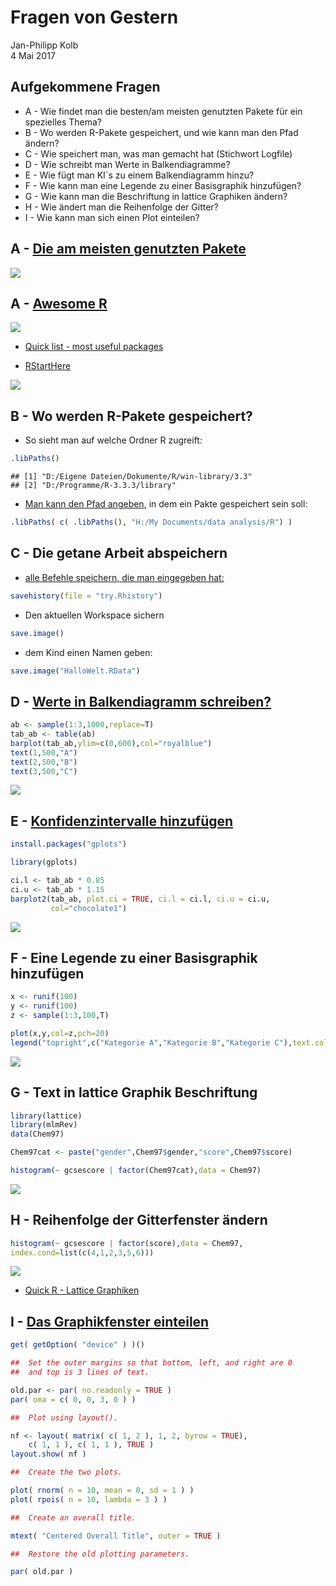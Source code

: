 # Fragen von Gestern
Jan-Philipp Kolb  
4 Mai 2017  



## Aufgekommene Fragen

- A - Wie findet man die besten/am meisten genutzten Pakete für ein spezielles Thema?
- B - Wo werden R-Pakete gespeichert, und wie kann man den Pfad ändern?
- C - Wie speichert man, was man gemacht hat (Stichwort Logfile)
- D - Wie schreibt man Werte in Balkendiagramme? 
- E - Wie fügt man KI`s zu einem Balkendiagramm hinzu?
- F - Wie kann man eine Legende zu einer Basisgraphik hinzufügen?
- G - Wie kann man die Beschriftung in lattice Graphiken ändern?
- H - Wie ändert man die Reihenfolge der Gitter?
- I - Wie kann man sich einen Plot einteilen?

## A - [Die am meisten genutzten Pakete](http://www.kdnuggets.com/2015/06/top-20-r-packages.html)

![](http://www.kdnuggets.com/wp-content/uploads/top-20-r-packages-downloads.jpg)


## A - [Awesome R](https://awesome-r.com/)

![](figure/AwesomeR.PNG)


- [Quick list - most useful packages](https://support.rstudio.com/hc/en-us/articles/201057987-Quick-list-of-useful-R-packages)

- [RStartHere](https://github.com/rstudio/RStartHere)

![](https://github.com/rstudio/RStartHere/raw/master/data-science.png)

## B - Wo werden R-Pakete gespeichert?

- So sieht man auf welche Ordner R zugreift:


```r
.libPaths() 
```

```
## [1] "D:/Eigene Dateien/Dokumente/R/win-library/3.3"
## [2] "D:/Programme/R-3.3.3/library"
```

- [Man kann den Pfad angeben](http://usi4biz.com/2016/01/21/changing-r-library-path/), in dem ein Pakte gespeichert sein soll:


```r
.libPaths( c( .libPaths(), "H:/My Documents/data analysis/R") )  
```

## C - Die getane Arbeit abspeichern

- [alle Befehle speichern, die man eingegeben hat:](https://stat.ethz.ch/R-manual/R-devel/library/utils/html/savehistory.html)


```r
savehistory(file = "try.Rhistory")
```

- Den aktuellen Workspace sichern


```r
save.image()
```

- dem Kind einen Namen geben:


```r
save.image("HalloWelt.RData")
```

## D - [Werte in Balkendiagramm schreiben?](https://stats.stackexchange.com/questions/3879/how-to-put-values-over-bars-in-barplot-in-r)


```r
ab <- sample(1:3,1000,replace=T)
tab_ab <- table(ab)
barplot(tab_ab,ylim=c(0,600),col="royalblue")
text(1,500,"A")
text(2,500,"B")
text(3,500,"C")
```

![](FragenAntworten_files/figure-slidy/unnamed-chunk-7-1.png)<!-- -->

## E - [Konfidenzintervalle hinzufügen](http://stats.idre.ucla.edu/r/faq/how-can-i-add-features-or-dimensions-to-my-bar-plot/) 


```r
install.packages("gplots")
```



```r
library(gplots)
```


```r
ci.l <- tab_ab * 0.85
ci.u <- tab_ab * 1.15
barplot2(tab_ab, plot.ci = TRUE, ci.l = ci.l, ci.u = ci.u,
         col="chocolate1")
```

![](FragenAntworten_files/figure-slidy/unnamed-chunk-10-1.png)<!-- -->

## F - Eine Legende zu einer Basisgraphik hinzufügen


```r
x <- runif(100)
y <- runif(100)
z <- sample(1:3,100,T)
```


```r
plot(x,y,col=z,pch=20)
legend("topright",c("Kategorie A","Kategorie B","Kategorie C"),text.col = 1:3)
```

![](FragenAntworten_files/figure-slidy/unnamed-chunk-12-1.png)<!-- -->

## G - Text in lattice Graphik Beschriftung


```r
library(lattice)
library(mlmRev)
data(Chem97)

Chem97cat <- paste("gender",Chem97$gender,"score",Chem97$score)

histogram(~ gcsescore | factor(Chem97cat),data = Chem97)
```

![](FragenAntworten_files/figure-slidy/unnamed-chunk-13-1.png)<!-- -->

## H - Reihenfolge der Gitterfenster ändern


```r
histogram(~ gcsescore | factor(score),data = Chem97,
index.cond=list(c(4,1,2,3,5,6)))
```

![](FragenAntworten_files/figure-slidy/unnamed-chunk-14-1.png)<!-- -->

- [Quick R - Lattice Graphiken](http://www.statmethods.net/advgraphs/trellis.html)


## I - [Das Graphikfenster einteilen](http://sphaerula.com/legacy/R/multiplePlotFigure.html)


```r
get( getOption( "device" ) )()

##  Set the outer margins so that bottom, left, and right are 0
##  and top is 3 lines of text.

old.par <- par( no.readonly = TRUE )
par( oma = c( 0, 0, 3, 0 ) )

##  Plot using layout().

nf <- layout( matrix( c( 1, 2 ), 1, 2, byrow = TRUE),
    c( 1, 1 ), c( 1, 1 ), TRUE )
layout.show( nf )
```


```r
##  Create the two plots.

plot( rnorm( n = 10, mean = 0, sd = 1 ) )
plot( rpois( n = 10, lambda = 3 ) )

##  Create an overall title.

mtext( "Centered Overall Title", outer = TRUE )

##  Restore the old plotting parameters.

par( old.par )
```

